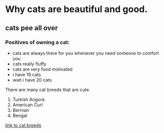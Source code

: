 # Why cats are beautiful and good.

## cats pee all over

### Positives of owning a cat:

- cats are always there for you whenever you need someone to comfort you
- cats really fluffy
- cats are very food motivated
- i have 19 cats
- wait i have 20 cats

There are many cat breeds that are cute.

1. Turkish Angora
2. American Curl
3. Berman
4. Bengal

[link to cat breeds](https://basepaws.com/cat-breeds)